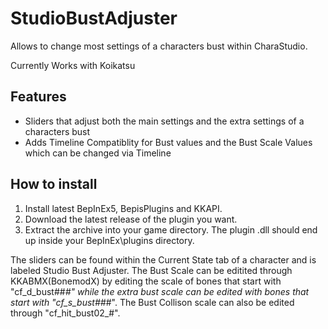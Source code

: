# StudioBustAdjuster
Allows to change most settings of a characters bust within CharaStudio.

Currently Works with Koikatsu

## Features
- Sliders that adjust both the main settings and the extra settings of a characters bust
- Adds Timeline Compatiblity for Bust values and the Bust Scale Values which can be changed via Timeline

## How to install
1. Install latest BepInEx5, BepisPlugins and KKAPI.
2. Download the latest release of the plugin you want.
3. Extract the archive into your game directory. The plugin .dll should end up inside your BepInEx\plugins directory.

The sliders can be found within the Current State tab of a character and is labeled Studio Bust Adjuster.
The Bust Scale can be editited through KKABMX(BonemodX) by editing the scale of bones that start with "cf_d_bust##_#" while the extra bust scale can be edited with bones that start with "cf_s_bust##_#".
The Bust Collison scale can also be edited through "cf_hit_bust02_#".  
